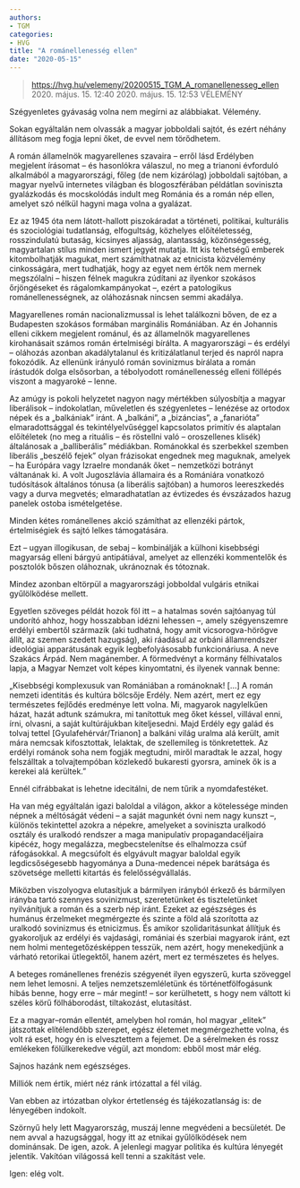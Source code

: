 ```yaml
---
authors:
- TGM
categories:
- HVG
title: "A románellenesség ellen"
date: "2020-05-15"
---
```

> https://hvg.hu/velemeny/20200515_TGM_A_romanellenesseg_ellen
> 2020. május. 15. 12:40 2020. május. 15. 12:53 VÉLEMÉNY

Szégyenletes gyávaság volna nem megírni az alábbiakat. Vélemény.

Sokan egyáltalán nem olvassák a magyar jobboldali sajtót, és ezért néhány állításom meg fogja lepni őket, de evvel nem törődhetem.

A román államelnök magyarellenes szavaira – erről lásd Erdélyben megjelent írásomat – és hasonlókra válaszul, no meg a trianoni évforduló alkalmából a magyarországi, főleg (de nem kizárólag) jobboldali sajtóban, a magyar nyelvű internetes világban és blogoszférában példátlan soviniszta gyalázkodás és mocskolódás indult meg Románia és a román nép ellen, amelyet szó nélkül hagyni maga volna a gyalázat.

Ez az 1945 óta nem látott-hallott piszokáradat a történeti, politikai, kulturális és szociológiai tudatlanság, elfogultság, közhelyes előítéletesség, rosszindulatú butaság, kicsinyes aljasság, alantasság, közönségesség, magyartalan stílus minden ismert jegyét mutatja. Itt kis tehetségű emberek kitombolhatják magukat, mert számíthatnak az etnicista közvélemény cinkosságára, mert tudhatják, hogy az egyet nem értők nem mernek megszólalni – hiszen félnek magukra zúdítani az ilyenkor szokásos őrjöngéseket és rágalomkampányokat –, ezért a patologikus románellenességnek, az oláhozásnak nincsen semmi akadálya.

Magyarellenes román nacionalizmussal is lehet találkozni bőven, de ez a Budapesten szokásos formában marginális Romániában. Az én Johannis elleni cikkem megjelent románul, és az államelnök magyarellenes kirohanásait számos román értelmiségi bírálta. A magyarországi – és erdélyi – oláhozás azonban akadálytalanul és kritizálatlanul terjed és napról napra fokozódik. Az ellenünk irányuló román sovinizmus bírálata a román írástudók dolga elsősorban, a tébolyodott románellenesség elleni föllépés viszont a magyaroké – lenne.

Az amúgy is pokoli helyzetet nagyon nagy mértékben súlyosbítja a magyar liberálisok – indokolatlan, műveletlen és szégyenletes – lenézése az ortodox népek és a „balkániak” iránt. A „balkáni”, a „bizáncias”, a „fanarióta” elmaradottsággal és tekintélyelvűséggel kapcsolatos primitív és alaptalan előítéletek (no meg a rituális – és röstellni való – oroszellenes klisék) általánosak a „balliberális” médiákban. Románokkal és szerbekkel szemben liberális „beszélő fejek” olyan frázisokat engednek meg maguknak, amelyek – ha Európára vagy Izraelre mondanák őket – nemzetközi botrányt váltanának ki. A volt Jugoszlávia államaira és a Romániára vonatkozó tudósítások általános tónusa (a liberális sajtóban) a humoros leereszkedés vagy a durva megvetés; elmaradhatatlan az évtizedes és évszázados hazug panelek ostoba ismételgetése.

Minden kétes románellenes akció számíthat az ellenzéki pártok, értelmiségiek és sajtó lelkes támogatására.

Ezt – ugyan illogikusan, de sebaj – kombinálják a külhoni kisebbségi magyarság elleni bárgyú antipátiával, amelyet az ellenzéki kommentelők és posztolók bőszen oláhoznak, ukránoznak és tótoznak.

Mindez azonban eltörpül a magyarországi jobboldal vulgáris etnikai gyűlölködése mellett.

Egyetlen szöveges példát hozok föl itt – a hatalmas sovén sajtóanyag túl undorító ahhoz, hogy hosszabban idézni lehessen –, amely szégyenszemre erdélyi embertől származik (aki tudhatná, hogy amit vicsorogva-hörögve állít, az szemen szedett hazugság), aki ráadásul az orbáni államrendszer ideológiai apparátusának egyik legbefolyásosabb funkcionáriusa. A neve Szakács Árpád. Nem magánember. A förmedvényt a kormány félhivatalos lapja, a Magyar Nemzet volt képes kinyomtatni, és ilyenek vannak benne:

„Kisebbségi komplexusuk van Romániában a románoknak! [...] A román nemzeti identitás és kultúra bölcsője Erdély. Nem azért, mert ez egy természetes fejlődés eredménye lett volna. Mi, magyarok nagylelkűen házat, hazát adtunk számukra, mi tanítottuk meg őket késsel, villával enni, írni, olvasni, a saját kultúrájukban kiteljesedni. Majd Erdély egy galád és tolvaj tettel [Gyulafehérvár/Trianon] a balkáni világ uralma alá került, amit mára nemcsak kifosztottak, lelaktak, de szellemileg is tönkretettek. Az erdélyi románok soha nem fogják megtudni, miről maradtak le azzal, hogy felszálltak a tolvajtempóban közlekedő bukaresti gyorsra, aminek ők is a kerekei alá kerültek.”

Ennél cifrábbakat is lehetne idecitálni, de nem tűrik a nyomdafestéket.

Ha van még egyáltalán igazi baloldal a világon, akkor a kötelessége minden népnek a méltóságát védeni – a saját magunkét óvni nem nagy kunszt –, különös tekintettel azokra a népekre, amelyeket a soviniszta uralkodó osztály és uralkodó rendszer a maga manipulatív propagandacéljaira kipécéz, hogy megalázza, megbecstelenítse és elhalmozza csúf ráfogásokkal. A megcsúfolt és elgyávult magyar baloldal egyik legdicsőségesebb hagyománya a Duna-medencei népek barátsága és szövetsége melletti kitartás és felelősségvállalás.

Miközben viszolyogva elutasítjuk a bármilyen irányból érkező és bármilyen irányba tartó szennyes sovinizmust, szeretetünket és tiszteletünket nyilvánítjuk a román és a szerb nép iránt. Ezeket az egészséges és humánus érzelmeket megmérgezte és szinte a föld alá szorította az uralkodó sovinizmus és etnicizmus. És amikor szolidaritásunkat állítjuk és gyakoroljuk az erdélyi és vajdasági, romániai és szerbiai magyarok iránt, ezt nem holmi mentegetőzésképpen tesszük, nem azért, hogy menekedjünk a várható retorikai ütlegektől, hanem azért, mert ez természetes és helyes.

A beteges románellenes frenézis szégyenét ilyen egyszerű, kurta szöveggel nem lehet lemosni. A teljes nemzetszemléletünk és történetfölfogásunk hibás benne, hogy erre – már megint! – sor kerülhetett, s hogy nem váltott ki széles körű fölháborodást, tiltakozást, elutasítást.

Ez a magyar–román ellentét, amelyben hol román, hol magyar „elitek” játszottak elítélendőbb szerepet, egész életemet megmérgezhette volna, és volt rá eset, hogy én is elvesztettem a fejemet. De a sérelmeken és rossz emlékeken fölülkerekedve végül, azt mondom: ebből most már elég.

Sajnos hazánk nem egészséges.

Milliók nem értik, miért néz ránk irtózattal a fél világ.

Van ebben az irtózatban olykor értetlenség és tájékozatlanság is: de lényegében indokolt.

Szörnyű hely lett Magyarország, muszáj lenne megvédeni a becsületét. De nem avval a hazugsággal, hogy itt az etnikai gyűlölködések nem dominánsak. De igen, azok. A jelenlegi magyar politika és kultúra lényegét jelentik. Vakítóan világossá kell tenni a szakítást vele.

Igen: elég volt.
